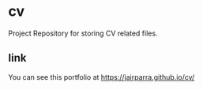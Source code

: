 # cv
Project Repository for storing CV related files. 

## link 
You can see this portfolio at https://jairparra.github.io/cv/
